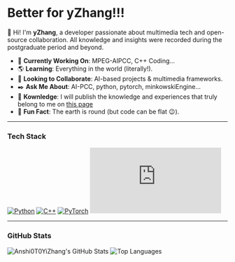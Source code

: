 # Better for yZhang!!!

👋 Hi! I'm **yZhang**, a developer passionate about multimedia tech and open-source collaboration. All knowledge and insights were recorded during the postgraduate period and beyond.

- 🏰 **Currently Working On**: MPEG-AIPCC, C++ Coding...
- 🌎 **Learning**: Everything in the world (literally!).
- 👟 **Looking to Collaborate**: AI-based projects & multimedia frameworks.
- ✒️ **Ask Me About**: AI-PCC, python, pytorch, minkowskiEngine...
- 🙋 **Kownledge**: I will publish the knowledge and experiences that truly belong to me on [this page](https://anshi0t0yizhang.github.io/)
- 💫 **Fun Fact**: The earth is round (but code can be flat 😉).

---
### **Tech Stack**  
[![Python](https://img.shields.io/badge/-Python-3776AB?logo=python&logoColor=white&style=flat)](https://www.python.org/)
[![C++](https://img.shields.io/badge/-C++-00599C?logo=c%2B%2B&logoColor=white&style=flat)](https://isocpp.org/)
[![PyTorch](https://img.shields.io/badge/-PyTorch-EE4C2C?logo=pytorch&logoColor=white&style=flat)](https://pytorch.org/)
[![MinkowskiEngine](https://nvidia.github.io/MinkowskiEngine/overview.html)](https://nvidia.github.io/MinkowskiEngine)

---
### **GitHub Stats**  
<!-- 动态统计卡片：替换为你的用户名 -->
![Anshi0T0YiZhang's GitHub Stats](https://github-readme-stats.vercel.app/api?username=Anshi0T0YiZhang&show_icons=true&theme=dark&hide_border=true)
![Top Languages](https://github-readme-stats.vercel.app/api/top-langs/?username=Anshi0T0YiZhang&layout=compact&theme=dark&hide_border=true)

